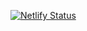 
[![Netlify Status](https://api.netlify.com/api/v1/badges/0a230ca3-65e5-4726-8d1a-2b95011b0eed/deploy-status)](https://app.netlify.com/sites/solradar/deploys)
